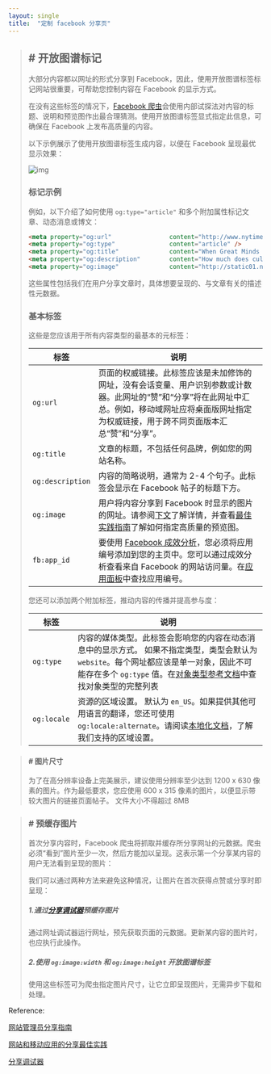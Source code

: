 ```yaml
---
layout: single
title:  "定制 facebook 分享页"
---
```



> ## # 开放图谱标记
>
> 大部分内容都以网址的形式分享到 Facebook，因此，使用开放图谱标签标记网站很重要，可帮助您控制内容在 Facebook 的显示方式。
>
> 在没有这些标签的情况下，[Facebook 爬虫](https://developers.facebook.com/docs/sharing/webmasters/crawler)会使用内部试探法对内容的标题、说明和预览图作出最合理猜测。使用开放图谱标签显式指定此信息，可确保在 Facebook 上发布高质量的内容。
>
> 以下示例展示了使用开放图谱标签生成内容，以便在 Facebook 呈现最优显示效果：
>
> ![img](https://scontent-nrt1-1.xx.fbcdn.net/v/t39.2178-6/10956906_396737803821010_168799778_n.png?oh=0346dbe6e82042b7945162f7169a2daf&oe=5AE15BC0)
>
> ### 标记示例
>
> 例如，以下介绍了如何使用 `og:type="article"` 和多个附加属性标记文章、动态消息或博文：
>
> ```html
> <meta property="og:url"                content="http://www.nytimes.com/2015/02/19/arts/international/when-great-minds-dont-think-alike.html" />
> <meta property="og:type"               content="article" />
> <meta property="og:title"              content="When Great Minds Don’t Think Alike" />
> <meta property="og:description"        content="How much does culture influence creative thinking?" />
> <meta property="og:image"              content="http://static01.nyt.com/images/2015/02/19/arts/international/19iht-btnumbers19A/19iht-btnumbers19A-facebookJumbo-v2.jpg" />
> ```
>
> 
>
> 这些属性包括我们在用户分享文章时，具体想要呈现的、与文章有关的描述性元数据。
>
> ### 基本标签
>
> 这些是您应该用于所有内容类型的最基本的元标签：
>
> | 标签               | 说明                                       |
> | ---------------- | ---------------------------------------- |
> | `og:url`         | 页面的权威链接。此标签应该是未加修饰的网址，没有会话变量、用户识别参数或计数器。此网址的“赞”和“分享”将在此网址中汇总。例如，移动域网址应将桌面版网址指定为权威链接，用于跨不同页面版本汇总“赞”和“分享”。 |
> | `og:title`       | 文章的标题，不包括任何品牌，例如您的网站名称。                  |
> | `og:description` | 内容的简略说明，通常为 2-4 个句子。此标签会显示在 Facebook 帖子的标题下方。 |
> | `og:image`       | 用户将内容分享到 Facebook 时显示的图片的网址。请参阅[下文](https://developers.facebook.com/docs/sharing/webmasters#images)了解详情，并查看[最佳实践指南](https://developers.facebook.com/docs/sharing/best-practices#images)了解如何指定高质量的预览图。 |
> | `fb:app_id`      | 要使用 [Facebook 成效分析](https://developers.facebook.com/docs/sharing/referral-insights)，您必须将应用编号添加到您的主页中。您可以通过成效分析查看来自 Facebook 的网站访问量。在[应用面板](https://developers.facebook.com/apps/redirect/dashboard)中查找应用编号。 |
>
> 您还可以添加两个附加标签，推动内容的传播并提高参与度：
>
> | 标签          | 说明                                       |
> | ----------- | ---------------------------------------- |
> | `og:type`   | 内容的媒体类型。此标签会影响您的内容在动态消息中的显示方式。 如果不指定类型，类型会默认为 `website`。每个网址都应该是单一对象，因此不可能存在多个 `og:type` 值。在[对象类型参考文档](https://developers.facebook.com/docs/reference/opengraph#object-type)中查找对象类型的完整列表 |
> | `og:locale` | 资源的区域设置。 默认为 `en_US`。如果提供其他可用语言的翻译，您还可使用 `og:locale:alternate`。请阅读[本地化文档](https://developers.facebook.com/docs/internationalization#locales)，了解我们支持的区域设置。 |



> #### # 图片尺寸
>
> 为了在高分辨率设备上完美展示，建议使用分辨率至少达到 1200 x 630 像素的图片。作为最低要求，您应使用 600 x 315 像素的图片，以便显示带较大图片的链接页面帖子。 文件大小不得超过 8MB



> ### # 预缓存图片
>
> 首次分享内容时，Facebook 爬虫将抓取并缓存所分享网址的元数据。爬虫必须“看到”图片至少一次，然后方能加以呈现。这表示第一个分享某内容的用户无法看到呈现的图片：
>
> 
>
> 我们可以通过两种方法来避免这种情况，让图片在首次获得点赞或分享时即呈现：
>
> ##### 1.通过[分享调试器](https://developers.facebook.com/tools/debug)预缓存图片
>
> 通过网址调试器运行网址，预先获取页面的元数据。更新某内容的图片时，也应执行此操作。
>
> ##### 2.使用 `og:image:width` 和 `og:image:height` 开放图谱标签
>
> 使用这些标签可为爬虫指定图片尺寸，让它立即呈现图片，无需异步下载和处理。



Reference:

[网站管理员分享指南](https://developers.facebook.com/docs/sharing/webmasters#markup)

[网站和移动应用的分享最佳实践](https://developers.facebook.com/docs/sharing/best-practices#images)

[分享调试器](https://developers.facebook.com/tools/debug)
